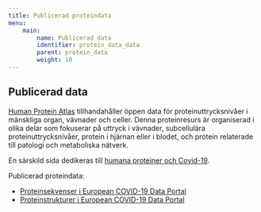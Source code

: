 ```yaml
---
title: Publicerad proteindata
menu:
    main:
        name: Publicerad data
        identifier: protein_data_data
        parent: protein_data
        weight: 10
---
```


## Publicerad data

[Human Protein Atlas](https://www.proteinatlas.org) tillhandahåller öppen data för proteinuttrycksnivåer i mänskliga organ, vävnader och celler. Denna proteinresurs är organiserad i olika delar som fokuserar på uttryck i vävnader, subcellulära proteinuttrycksnivåer, protein i hjärnan eller i blodet, och protein relaterade till patologi och metaboliska nätverk.

En särskild sida dedikeras till [humana proteiner och Covid-19](https://www.proteinatlas.org/humanproteome/sars-cov-2).

Publicerad proteindata:

* [Proteinsekvenser i European COVID-19 Data Portal](https://www.covid19dataportal.org/sequences)
* [Proteinstrukturer i European COVID-19 Data Portal](https://www.covid19dataportal.org/structures)
